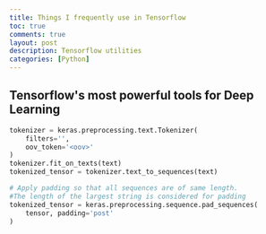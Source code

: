 ```yaml
---
title: Things I frequently use in Tensorflow
toc: true
comments: true
layout: post
description: Tensorflow utilities
categories: [Python]
---
```


## Tensorflow's most powerful tools for Deep Learning


```python
tokenizer = keras.preprocessing.text.Tokenizer(
    filters='',
    oov_token='<oov>'
)
tokenizer.fit_on_texts(text)
tokenized_tensor = tokenizer.text_to_sequences(text)

# Apply padding so that all sequences are of same length.
#The length of the largest string is considered for padding
tokenized_tensor = keras.preprocessing.sequence.pad_sequences(
    tensor, padding='post'
)

```
